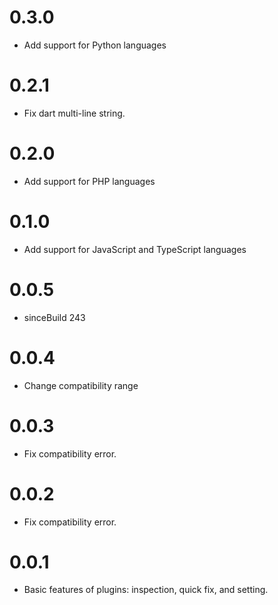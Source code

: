# 0.3.0
- Add support for Python languages

# 0.2.1
- Fix dart multi-line string.

# 0.2.0
- Add support for PHP languages

# 0.1.0
- Add support for JavaScript and TypeScript languages

# 0.0.5
- sinceBuild 243

# 0.0.4
- Change compatibility range

# 0.0.3
- Fix compatibility error.

# 0.0.2
- Fix compatibility error.

# 0.0.1
- Basic features of plugins: inspection, quick fix, and setting.